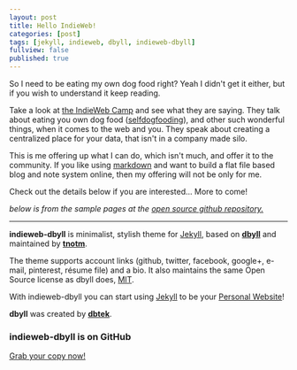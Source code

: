 ```yaml
---
layout: post
title: Hello IndieWeb!
categories: [post]
tags: [jekyll, indieweb, dbyll, indieweb-dbyll]
fullview: false
published: true
---
```


So I need to be eating my own dog food right?  Yeah I didn't get it either, but if you wish to understand it keep reading.

Take a look at [the IndieWeb Camp](http://indiewebcamp.com/) and see what they are saying.  They talk about eating you own dog food \([selfdogfooding](http://indiewebcamp.com/selfdogfooding)\), and other such wonderful things, when it comes to the web and you.  They speak about creating a centralized place for your data, that isn't in a company made silo.

This is me offering up what I can do, which isn't much, and offer it to the community.  If you like using [markdown](http://en.wikipedia.org/wiki/Markdown) and want to build a flat file based blog and note system online, then my offering will not be only for me.

Check out the details below if you are interested...  More to come!

_below is from the sample pages at the [open source github repository.](https://github.com/tnotm/indieweb-dbyll)_

---- 

**indieweb-dbyll** is minimalist, stylish theme for [Jekyll](http://jekyllrb.com), based on **[dbyll](https://github.com/dbtek/dbyll)** and maintained by **[tnotm](https://tnotm.github.io)**.

The theme supports account links (github, twitter, facebook, google+, e-mail, pinterest, résume file) and a bio.  It also maintains the same Open Source license as dbyll does, [MIT](http://opensource.org/licenses/MIT).

With indieweb-dbyll you can start using [Jekyll](http://jekyllrb.com) to be your [Personal Website](http://indiewebcamp.com/FAQ#What_is_a_personal_website)!

**dbyll** was created by **[dbtek](http://ismaildemirbilek.com)**.
  
### indieweb-dbyll is on GitHub

<a class="btn btn-default" href="https://github.com/tnotm/indieweb-dbyll">Grab your copy now!</a>
